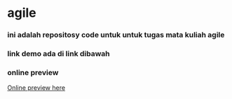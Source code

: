 # agile

### ini adalah repositosy code untuk untuk tugas mata kuliah agile
### link demo ada di link dibawah

<h3> online preview </h3>
<a href="https://alfian-code.github.io/assessment_agile/">Online preview here</a>

